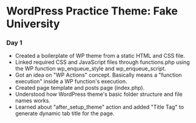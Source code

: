 # WordPress Practice Theme: Fake University

### Day 1
- Created a boilerplate of WP theme from a static HTML and CSS file.
- Linked required CSS and JavaScript files through functions.php using the WP function wp_enqueue_style and wp_enqueue_script.
- Got an idea on "WP Actions" concept. Basically means a "function execution" inside a WP function's execution.
- Created page template and posts page (index.php).
- Understood how WordPress theme's basic folder structure and file names works.
- Learned about "after_setup_theme" action and added "Title Tag" to generate dynamic tab title for the page.
